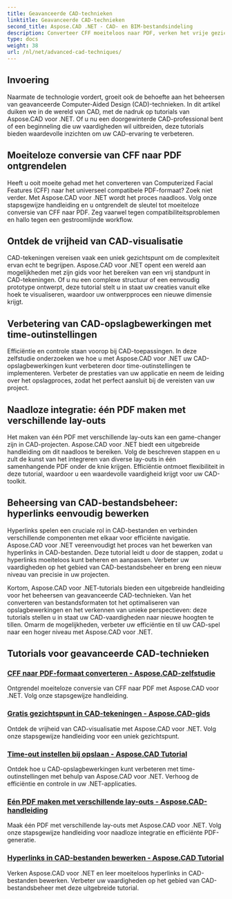 ```yaml
---
title: Geavanceerde CAD-technieken
linktitle: Geavanceerde CAD-technieken
second_title: Aspose.CAD .NET - CAD- en BIM-bestandsindeling
description: Converteer CFF moeiteloos naar PDF, verken het vrije gezichtspunt in CAD-tekeningen, stel time-outs in voor opslagbewerkingen, maak PDF's met Aspose.CAD voor .NET-tutorials.
type: docs
weight: 38
url: /nl/net/advanced-cad-techniques/
---
```

## Invoering

Naarmate de technologie vordert, groeit ook de behoefte aan het beheersen van geavanceerde Computer-Aided Design (CAD)-technieken. In dit artikel duiken we in de wereld van CAD, met de nadruk op tutorials van Aspose.CAD voor .NET. Of u nu een doorgewinterde CAD-professional bent of een beginneling die uw vaardigheden wil uitbreiden, deze tutorials bieden waardevolle inzichten om uw CAD-ervaring te verbeteren.

## Moeiteloze conversie van CFF naar PDF ontgrendelen

Heeft u ooit moeite gehad met het converteren van Computerized Facial Features (CFF) naar het universeel compatibele PDF-formaat? Zoek niet verder. Met Aspose.CAD voor .NET wordt het proces naadloos. Volg onze stapsgewijze handleiding en u ontgrendelt de sleutel tot moeiteloze conversie van CFF naar PDF. Zeg vaarwel tegen compatibiliteitsproblemen en hallo tegen een gestroomlijnde workflow.

## Ontdek de vrijheid van CAD-visualisatie

CAD-tekeningen vereisen vaak een uniek gezichtspunt om de complexiteit ervan echt te begrijpen. Aspose.CAD voor .NET opent een wereld aan mogelijkheden met zijn gids voor het bereiken van een vrij standpunt in CAD-tekeningen. Of u nu een complexe structuur of een eenvoudig prototype ontwerpt, deze tutorial stelt u in staat uw creaties vanuit elke hoek te visualiseren, waardoor uw ontwerpproces een nieuwe dimensie krijgt.

## Verbetering van CAD-opslagbewerkingen met time-outinstellingen

Efficiëntie en controle staan voorop bij CAD-toepassingen. In deze zelfstudie onderzoeken we hoe u met Aspose.CAD voor .NET uw CAD-opslagbewerkingen kunt verbeteren door time-outinstellingen te implementeren. Verbeter de prestaties van uw applicatie en neem de leiding over het opslagproces, zodat het perfect aansluit bij de vereisten van uw project.

## Naadloze integratie: één PDF maken met verschillende lay-outs

Het maken van één PDF met verschillende lay-outs kan een game-changer zijn in CAD-projecten. Aspose.CAD voor .NET biedt een uitgebreide handleiding om dit naadloos te bereiken. Volg de beschreven stappen en u zult de kunst van het integreren van diverse lay-outs in één samenhangende PDF onder de knie krijgen. Efficiëntie ontmoet flexibiliteit in deze tutorial, waardoor u een waardevolle vaardigheid krijgt voor uw CAD-toolkit.

## Beheersing van CAD-bestandsbeheer: hyperlinks eenvoudig bewerken

Hyperlinks spelen een cruciale rol in CAD-bestanden en verbinden verschillende componenten met elkaar voor efficiënte navigatie. Aspose.CAD voor .NET vereenvoudigt het proces van het bewerken van hyperlinks in CAD-bestanden. Deze tutorial leidt u door de stappen, zodat u hyperlinks moeiteloos kunt beheren en aanpassen. Verbeter uw vaardigheden op het gebied van CAD-bestandsbeheer en breng een nieuw niveau van precisie in uw projecten.

Kortom, Aspose.CAD voor .NET-tutorials bieden een uitgebreide handleiding voor het beheersen van geavanceerde CAD-technieken. Van het converteren van bestandsformaten tot het optimaliseren van opslagbewerkingen en het verkennen van unieke perspectieven: deze tutorials stellen u in staat uw CAD-vaardigheden naar nieuwe hoogten te tillen. Omarm de mogelijkheden, verbeter uw efficiëntie en til uw CAD-spel naar een hoger niveau met Aspose.CAD voor .NET.
## Tutorials voor geavanceerde CAD-technieken
### [CFF naar PDF-formaat converteren - Aspose.CAD-zelfstudie](./converting-cff-to-pdf-format/)
Ontgrendel moeiteloze conversie van CFF naar PDF met Aspose.CAD voor .NET. Volg onze stapsgewijze handleiding.
### [Gratis gezichtspunt in CAD-tekeningen - Aspose.CAD-gids](./free-point-of-view-in-cad-drawings/)
Ontdek de vrijheid van CAD-visualisatie met Aspose.CAD voor .NET. Volg onze stapsgewijze handleiding voor een uniek gezichtspunt.
### [Time-out instellen bij opslaan - Aspose.CAD Tutorial](./setting-timeout-on-save-operation/)
Ontdek hoe u CAD-opslagbewerkingen kunt verbeteren met time-outinstellingen met behulp van Aspose.CAD voor .NET. Verhoog de efficiëntie en controle in uw .NET-applicaties.
### [Eén PDF maken met verschillende lay-outs - Aspose.CAD-handleiding](./creating-single-pdf-with-different-layouts/)
Maak één PDF met verschillende lay-outs met Aspose.CAD voor .NET. Volg onze stapsgewijze handleiding voor naadloze integratie en efficiënte PDF-generatie.
### [Hyperlinks in CAD-bestanden bewerken - Aspose.CAD Tutorial](./editing-hyperlinks-in-cad-files/)
Verken Aspose.CAD voor .NET en leer moeiteloos hyperlinks in CAD-bestanden bewerken. Verbeter uw vaardigheden op het gebied van CAD-bestandsbeheer met deze uitgebreide tutorial.